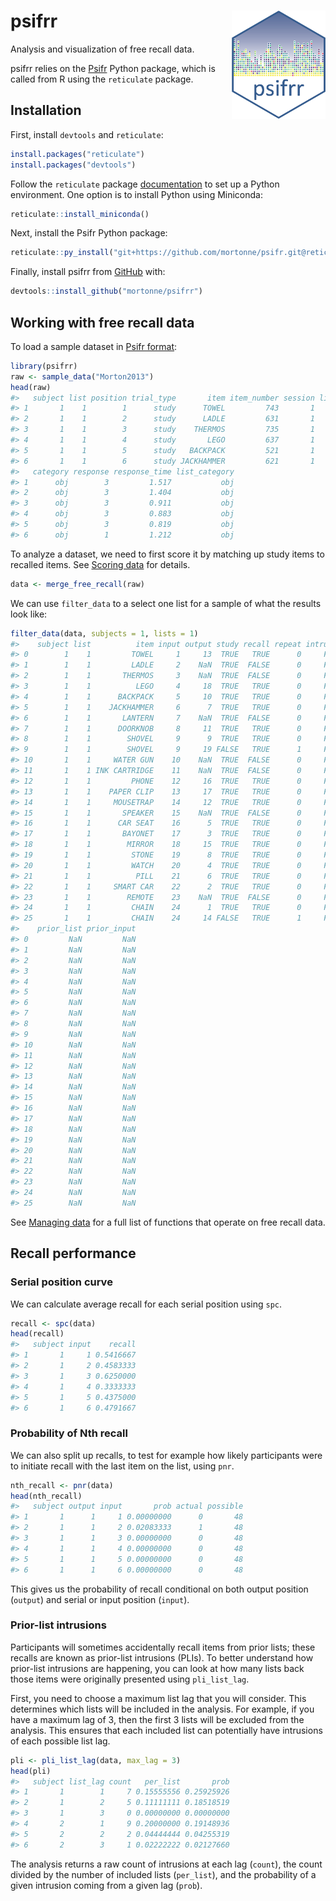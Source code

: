 
<!-- README.md is generated from README.Rmd. Please edit that file -->

# psifrr <img src="man/figures/logo.png" width="150px" align="right" />

<!-- badges: start -->
<!-- badges: end -->

Analysis and visualization of free recall data.

psifrr relies on the
[Psifr](https://psifr.readthedocs.io/en/stable/index.html) Python
package, which is called from R using the `reticulate` package.

## Installation

First, install `devtools` and `reticulate`:

``` r
install.packages("reticulate")
install.packages("devtools")
```

Follow the `reticulate` package
[documentation](https://rstudio.github.io/reticulate/index.html) to set
up a Python environment. One option is to install Python using
Miniconda:

``` r
reticulate::install_miniconda()
```

Next, install the Psifr Python package:

``` r
reticulate::py_install("git+https://github.com/mortonne/psifr.git@reticulate", pip=TRUE)
```

Finally, install psifrr from [GitHub](https://github.com/) with:

``` r
devtools::install_github("mortonne/psifrr")
```

## Working with free recall data

To load a sample dataset in [Psifr
format](https://psifr.readthedocs.io/en/stable/guide/import.html):

``` r
library(psifrr)
raw <- sample_data("Morton2013")
head(raw)
#>   subject list position trial_type       item item_number session list_type
#> 1       1    1        1      study      TOWEL         743       1      pure
#> 2       1    1        2      study      LADLE         631       1      pure
#> 3       1    1        3      study    THERMOS         735       1      pure
#> 4       1    1        4      study       LEGO         637       1      pure
#> 5       1    1        5      study   BACKPACK         521       1      pure
#> 6       1    1        6      study JACKHAMMER         621       1      pure
#>   category response response_time list_category
#> 1      obj        3         1.517           obj
#> 2      obj        3         1.404           obj
#> 3      obj        3         0.911           obj
#> 4      obj        3         0.883           obj
#> 5      obj        3         0.819           obj
#> 6      obj        1         1.212           obj
```

To analyze a dataset, we need to first score it by matching up study
items to recalled items. See [Scoring
data](https://psifr.readthedocs.io/en/stable/guide/score.html) for
details.

``` r
data <- merge_free_recall(raw)
```

We can use `filter_data` to a select one list for a sample of what the
results look like:

``` r
filter_data(data, subjects = 1, lists = 1)
#>    subject list          item input output study recall repeat intrusion
#> 0        1    1         TOWEL     1     13  TRUE   TRUE      0     FALSE
#> 1        1    1         LADLE     2    NaN  TRUE  FALSE      0     FALSE
#> 2        1    1       THERMOS     3    NaN  TRUE  FALSE      0     FALSE
#> 3        1    1          LEGO     4     18  TRUE   TRUE      0     FALSE
#> 4        1    1      BACKPACK     5     10  TRUE   TRUE      0     FALSE
#> 5        1    1    JACKHAMMER     6      7  TRUE   TRUE      0     FALSE
#> 6        1    1       LANTERN     7    NaN  TRUE  FALSE      0     FALSE
#> 7        1    1      DOORKNOB     8     11  TRUE   TRUE      0     FALSE
#> 8        1    1        SHOVEL     9      9  TRUE   TRUE      0     FALSE
#> 9        1    1        SHOVEL     9     19 FALSE   TRUE      1     FALSE
#> 10       1    1     WATER GUN    10    NaN  TRUE  FALSE      0     FALSE
#> 11       1    1 INK CARTRIDGE    11    NaN  TRUE  FALSE      0     FALSE
#> 12       1    1         PHONE    12     16  TRUE   TRUE      0     FALSE
#> 13       1    1    PAPER CLIP    13     17  TRUE   TRUE      0     FALSE
#> 14       1    1     MOUSETRAP    14     12  TRUE   TRUE      0     FALSE
#> 15       1    1       SPEAKER    15    NaN  TRUE  FALSE      0     FALSE
#> 16       1    1      CAR SEAT    16      5  TRUE   TRUE      0     FALSE
#> 17       1    1       BAYONET    17      3  TRUE   TRUE      0     FALSE
#> 18       1    1        MIRROR    18     15  TRUE   TRUE      0     FALSE
#> 19       1    1         STONE    19      8  TRUE   TRUE      0     FALSE
#> 20       1    1         WATCH    20      4  TRUE   TRUE      0     FALSE
#> 21       1    1          PILL    21      6  TRUE   TRUE      0     FALSE
#> 22       1    1     SMART CAR    22      2  TRUE   TRUE      0     FALSE
#> 23       1    1        REMOTE    23    NaN  TRUE  FALSE      0     FALSE
#> 24       1    1         CHAIN    24      1  TRUE   TRUE      0     FALSE
#> 25       1    1         CHAIN    24     14 FALSE   TRUE      1     FALSE
#>    prior_list prior_input
#> 0         NaN         NaN
#> 1         NaN         NaN
#> 2         NaN         NaN
#> 3         NaN         NaN
#> 4         NaN         NaN
#> 5         NaN         NaN
#> 6         NaN         NaN
#> 7         NaN         NaN
#> 8         NaN         NaN
#> 9         NaN         NaN
#> 10        NaN         NaN
#> 11        NaN         NaN
#> 12        NaN         NaN
#> 13        NaN         NaN
#> 14        NaN         NaN
#> 15        NaN         NaN
#> 16        NaN         NaN
#> 17        NaN         NaN
#> 18        NaN         NaN
#> 19        NaN         NaN
#> 20        NaN         NaN
#> 21        NaN         NaN
#> 22        NaN         NaN
#> 23        NaN         NaN
#> 24        NaN         NaN
#> 25        NaN         NaN
```

See [Managing
data](https://psifr.readthedocs.io/en/latest/api/fr.html#managing-data)
for a full list of functions that operate on free recall data.

## Recall performance

### Serial position curve

We can calculate average recall for each serial position using `spc`.

``` r
recall <- spc(data)
head(recall)
#>   subject input    recall
#> 1       1     1 0.5416667
#> 2       1     2 0.4583333
#> 3       1     3 0.6250000
#> 4       1     4 0.3333333
#> 5       1     5 0.4375000
#> 6       1     6 0.4791667
```

### Probability of Nth recall

We can also split up recalls, to test for example how likely
participants were to initiate recall with the last item on the list,
using `pnr`.

``` r
nth_recall <- pnr(data)
head(nth_recall)
#>   subject output input       prob actual possible
#> 1       1      1     1 0.00000000      0       48
#> 2       1      1     2 0.02083333      1       48
#> 3       1      1     3 0.00000000      0       48
#> 4       1      1     4 0.00000000      0       48
#> 5       1      1     5 0.00000000      0       48
#> 6       1      1     6 0.00000000      0       48
```

This gives us the probability of recall conditional on both output
position (`output`) and serial or input position (`input`).

### Prior-list intrusions

Participants will sometimes accidentally recall items from prior lists;
these recalls are known as prior-list intrusions (PLIs). To better
understand how prior-list intrusions are happening, you can look at how
many lists back those items were originally presented using
`pli_list_lag`.

First, you need to choose a maximum list lag that you will consider.
This determines which lists will be included in the analysis. For
example, if you have a maximum lag of 3, then the first 3 lists will be
excluded from the analysis. This ensures that each included list can
potentially have intrusions of each possible list lag.

``` r
pli <- pli_list_lag(data, max_lag = 3)
head(pli)
#>   subject list_lag count   per_list       prob
#> 1       1        1     7 0.15555556 0.25925926
#> 2       1        2     5 0.11111111 0.18518519
#> 3       1        3     0 0.00000000 0.00000000
#> 4       2        1     9 0.20000000 0.19148936
#> 5       2        2     2 0.04444444 0.04255319
#> 6       2        3     1 0.02222222 0.02127660
```

The analysis returns a raw count of intrusions at each lag (`count`),
the count divided by the number of included lists (`per_list`), and the
probability of a given intrusion coming from a given lag (`prob`).
